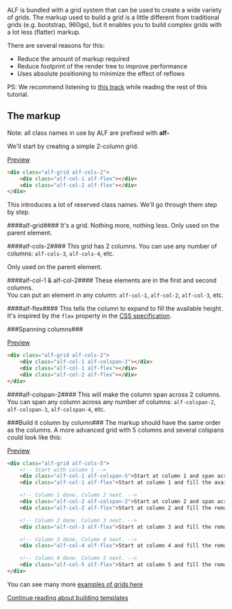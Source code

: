 ALF is bundled with a grid system that can be used to create a wide variety of grids.
The markup used to build a grid is a little different from traditional grids (e.g. bootstrap, 960gs), but it enables you to build complex grids with a lot less (flatter) markup.

There are several reasons for this:
 * Reduce the amount of markup required
 * Reduce footprint of the render tree to improve performance
 * Uses absolute positioning to minimize the effect of reflows

PS: We recommend listening to [this track](http://open.spotify.com/track/5z9v299A7qXXSk2VY0sUu0) while reading the rest of this tutorial.

## The markup

Note: all class names in use by ALF are prefixed with **alf-**

We'll start by creating a simple 2-column grid.

[Preview](http://aptoma.github.com/drmobile-integration/grids.html#cols2-simple)
```html
<div class="alf-grid alf-cols-2">
    <div class="alf-col-1 alf-flex"></div>
    <div class="alf-col-2 alf-flex"></div>
</div>
```

This introduces a lot of reserved class names. We'll go through them step by step.

####alf-grid####
It's a grid. Nothing more, nothing less. Only used on the parent element.

####alf-cols-2####
This grid has 2 columns. You can use any number of columns: `alf-cols-3`, `alf-cols-4`, etc.

Only used on the parent element.

####alf-col-1 & alf-col-2####
These elements are in the first and second columns.
<br/>You can put an element in any column: `alf-col-1`, `alf-col-2`, `alf-col-3`, etc.

####alf-flex####
This tells the column to expand to fill the available height. It's inspired by the `flex` property in the [CSS specification](https://developer.mozilla.org/en-US/docs/CSS/flex).

###Spanning columns###

[Preview](http://aptoma.github.com/drmobile-integration/grids.html#cols2-colspan2-top)
```html
<div class="alf-grid alf-cols-2">
    <div class="alf-col-1 alf-colspan-2"></div>
    <div class="alf-col-1 alf-flex"></div>
    <div class="alf-col-2 alf-flex"></div>
</div>
```

####alf-colspan-2####
This will make the column span across 2 columns.
<br/>You can span any column across any number of columns: `alf-colspan-2`, `alf-colspan-3`, `alf-colspan-4`, etc.

###Build it column by column###
The markup should have the same order as the columns. A more advanced grid with 5 columns and several colspans could look like this:

[Preview](http://aptoma.github.com/drmobile-integration/grids.html#cols5)
```html
<div class="alf-grid alf-cols-5">
    <!-- Start with column 1 -->
    <div class="alf-col-1 alf-colspan-5">Start at column 1 and span across all 5 columns</div>
    <div class="alf-col-1 alf-flex">Start at column 1 and fill the available height (alf-flex)</div>

    <!-- Column 1 done. Column 2 next. -->
    <div class="alf-col-2 alf-colspan-2">Start at column 2 and span across 2 columns</div>
    <div class="alf-col-2 alf-flex">Start at column 2 and fill the remaining height</div>

    <!-- Column 2 done. Column 3 next. -->
    <div class="alf-col-3 alf-flex">Start at column 3 and fill the remaining height</div>

    <!-- Column 3 done. Column 4 next. -->
    <div class="alf-col-4 alf-flex">Start at column 4 and fill the remaining height</div>

    <!-- Column 4 done. Column 5 next. -->
    <div class="alf-col-5 alf-flex">Start at column 5 and fill the remaining height</div>
</div>
```

You can see many more [examples of grids here](http://aptoma.github.com/drmobile-integration/grids.html)

[Continue reading about building templates](templates/getting-started)